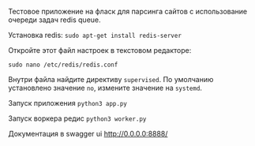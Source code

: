 Тестовое приложение на фласк для парсинга сайтов с использование очереди задач redis queue.

Установка redis: `sudo apt-get install redis-server`

Откройте этот файл настроек в текстовом редакторе: 

`sudo nano /etc/redis/redis.conf`

Внутри файла найдите директиву `supervised`. По умолчанию установлено значение `no`, измените значение на `systemd`.

Запуск приложения `python3 app.py`

Запуск воркера редис `python3 worker.py`

Документация в swagger ui http://0.0.0.0:8888/
